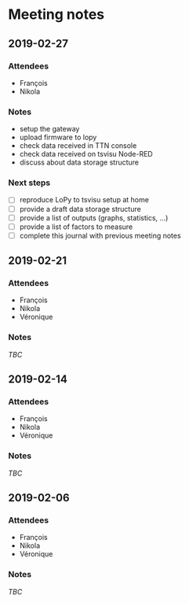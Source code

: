 # Meeting notes

## 2019-02-27

### Attendees

* François
* Nikola

### Notes

* setup the gateway
* upload firmware to lopy
* check data received in TTN console
* check data received on tsvisu Node-RED
* discuss about data storage structure

### Next steps

* [ ] reproduce LoPy to tsvisu setup at home
* [ ] provide a draft data storage structure
* [ ] provide a list of outputs (graphs, statistics, ...)
* [ ] provide a list of factors to measure
* [ ] complete this journal with previous meeting notes

## 2019-02-21

### Attendees

* François
* Nikola
* Véronique

### Notes

*TBC*

## 2019-02-14

### Attendees

* François
* Nikola
* Véronique

### Notes

*TBC*

## 2019-02-06

### Attendees

* François
* Nikola
* Véronique

### Notes

*TBC*
